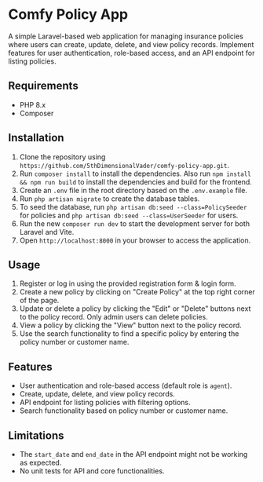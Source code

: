 # Comfy Policy App

A simple Laravel-based web application for managing insurance policies where users
can create, update, delete, and view policy records. Implement features for user authentication,
role-based access, and an API endpoint for listing policies.

## Requirements

- PHP 8.x
- Composer

## Installation

1. Clone the repository using `https://github.com/5thDimensionalVader/comfy-policy-app.git`.
2. Run `composer install` to install the dependencies. Also run `npm install && npm run build` to install the dependencies and build for the frontend.
3. Create an `.env` file in the root directory based on the `.env.example` file.
4. Run `php artisan migrate` to create the database tables.
5. To seed the database, run `php artisan db:seed --class=PolicySeeder` for policies and `php artisan db:seed --class=UserSeeder` for users.
6. Run the new `composer run dev` to start the development server for both Laravel and Vite.
7. Open `http://localhost:8000` in your browser to access the application.

## Usage

1. Register or log in using the provided registration form & login form.
2. Create a new policy by clicking on "Create Policy" at the top right corner of the page.
3. Update or delete a policy by clicking the "Edit" or "Delete" buttons next to the policy record. Only admin users can delete policies.
4. View a policy by clicking the "View" button next to the policy record.
5. Use the search functionality to find a specific policy by entering the policy number or customer name.

## Features

- User authentication and role-based access (default role is `agent`).
- Create, update, delete, and view policy records.
- API endpoint for listing policies with filtering options.
- Search functionality based on policy number or customer name.

## Limitations

- The `start_date` and `end_date` in the API endpoint might not be working as expected.
- No unit tests for API and core functionalities.
